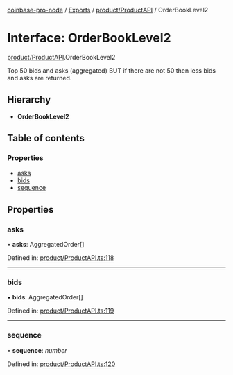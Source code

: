 [coinbase-pro-node](../README.md) / [Exports](../modules.md) / [product/ProductAPI](../modules/product_productapi.md) / OrderBookLevel2

# Interface: OrderBookLevel2

[product/ProductAPI](../modules/product_productapi.md).OrderBookLevel2

Top 50 bids and asks (aggregated) BUT if there are not 50 then less bids and asks are returned.

## Hierarchy

* **OrderBookLevel2**

## Table of contents

### Properties

- [asks](product_productapi.orderbooklevel2.md#asks)
- [bids](product_productapi.orderbooklevel2.md#bids)
- [sequence](product_productapi.orderbooklevel2.md#sequence)

## Properties

### asks

• **asks**: AggregatedOrder[]

Defined in: [product/ProductAPI.ts:118](https://github.com/bennycode/coinbase-pro-node/blob/004782e/src/product/ProductAPI.ts#L118)

___

### bids

• **bids**: AggregatedOrder[]

Defined in: [product/ProductAPI.ts:119](https://github.com/bennycode/coinbase-pro-node/blob/004782e/src/product/ProductAPI.ts#L119)

___

### sequence

• **sequence**: *number*

Defined in: [product/ProductAPI.ts:120](https://github.com/bennycode/coinbase-pro-node/blob/004782e/src/product/ProductAPI.ts#L120)
